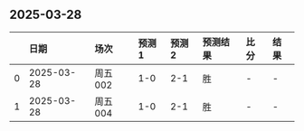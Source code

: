 

## 2025-03-28

|    | 日期         | 场次    | 预测1   | 预测2   | 预测结果   | 比分   | 结果   |
|---:|:-----------|:------|:------|:------|:-------|:-----|:-----|
|  0 | 2025-03-28 | 周五002 | 1-0   | 2-1   | 胜      | -    | -    |
|  1 | 2025-03-28 | 周五004 | 1-0   | 2-1   | 胜      | -    | -    |

